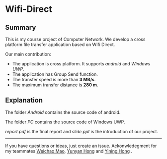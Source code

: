 # Wifi-Direct

## Summary

This is my course project of Computer Network. We develop a cross platform file transfer application based on Wifi Direct. 

Our main contribution:

  * The application is cross platform. It supports *android* and *Windows UWP*.
  * The application has Group Send function. 
  * The transfer speed is more than **3 MB/s**.
  * The maximum transfer distance is **280 m**.

## Explanation

The folder *Android* contains the source code of android.

The folder *PC* contains the source code of Windows UWP.

*report.pdf* is the final report and *slide.ppt* is the introduction of our project.

---

If you have questions or ideas, just create an issue. Ackonwledegment for my teammates [Weichao Mao](https://github.com/xizeroplus), [Yunyan Hong]() and [Yining Hong]() .